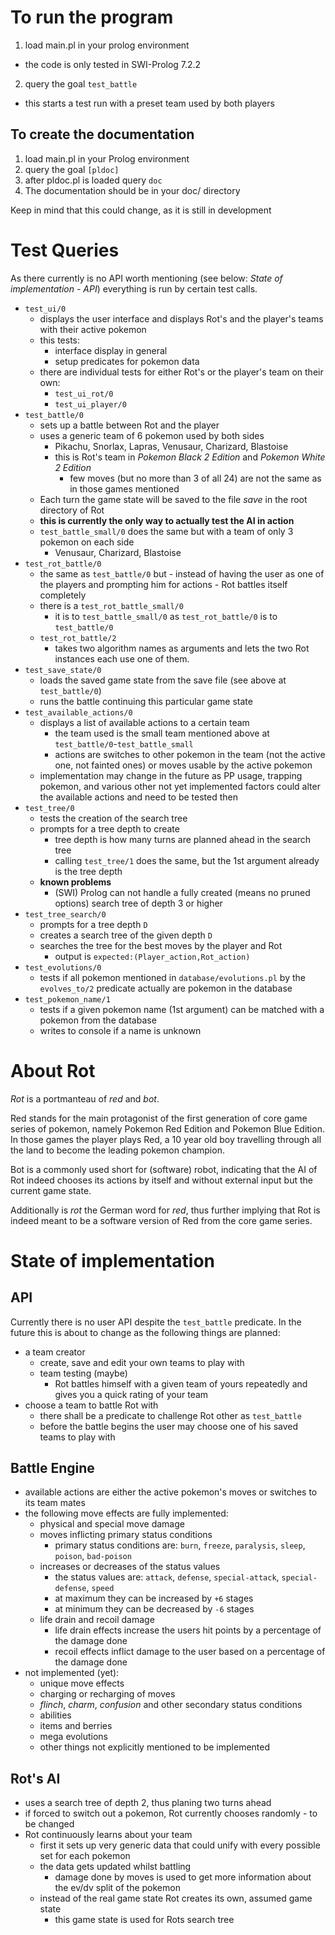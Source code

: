 # To run the program
1. load main.pl in your prolog environment
  - the code is only tested in SWI-Prolog 7.2.2
2. query the goal `test_battle`
  - this starts a test run with a preset team used by both players

## To create the documentation
1. load main.pl in your Prolog environment
2. query the goal `[pldoc]`
3. after pldoc.pl is loaded query `doc`
4. The documentation should be in your doc/ directory

Keep in mind that this could change, as it is still in development

# Test Queries
As there currently is no API worth mentioning (see below: _State of implementation - API_) everything is run by certain test calls.

- `test_ui/0`
  - displays the user interface and displays Rot's and the player's teams with their active pokemon
  - this tests:
      - interface display in general
      - setup predicates for pokemon data
  - there are individual tests for either Rot's or the player's team on their own:
      - `test_ui_rot/0`
      - `test_ui_player/0`
- `test_battle/0`
  - sets up a battle between Rot and the player
  - uses a generic team of 6 pokemon used by both sides
      - Pikachu, Snorlax, Lapras, Venusaur, Charizard, Blastoise
      - this is Rot's team in *Pokemon Black 2 Edition* and *Pokemon White 2 Edition*
          - few moves (but no more than 3 of all 24) are not the same as in those games mentioned
  - Each turn the game state will be saved to the file _save_ in the root directory of Rot
  - **this is currently the only way to actually test the AI in action**
  - `test_battle_small/0` does the same but with a team of only 3 pokemon on each side
      - Venusaur, Charizard, Blastoise
- `test_rot_battle/0`
  - the same as `test_battle/0` but - instead of having the user as one of the players and prompting him for actions - Rot battles itself completely
  - there is a `test_rot_battle_small/0`
      - it is to `test_battle_small/0` as `test_rot_battle/0` is to `test_battle/0`
  - `test_rot_battle/2`
      - takes two algorithm names as arguments and lets the two Rot instances each use one of them.
- `test_save_state/0`
  - loads the saved game state from the save file (see above at `test_battle/0`)
  - runs the battle continuing this particular game state
- `test_available_actions/0`
  - displays a list of available actions to a certain team
      - the team used is the small team mentioned above at `test_battle/0`-`test_battle_small`
      - actions are switches to other pokemon in the team (not the active one, not fainted ones) or moves usable by the active pokemon
  - implementation may change in the future as PP usage, trapping pokemon, and various other not yet implemented factors could alter the available actions and need to be tested then
- `test_tree/0`
  - tests the creation of the search tree
  - prompts for a tree depth to create
      - tree depth is how many turns are planned ahead in the search tree
      - calling `test_tree/1` does the same, but the 1st argument already is the tree depth
  - **known problems**
      - (SWI) Prolog can not handle a fully created (means no pruned options) search tree of depth 3 or higher
- `test_tree_search/0`
  - prompts for a tree depth `D`
  - creates a search tree of the given depth `D`
  - searches the tree for the best moves by the player and Rot
      - output is `expected:(Player_action,Rot_action)`
- `test_evolutions/0`
  - tests if all pokemon mentioned in `database/evolutions.pl` by the `evolves_to/2` predicate actually are pokemon in the database
- `test_pokemon_name/1`
  - tests if a given pokemon name (1st argument) can be matched with a pokemon from the database
  - writes to console if a name is unknown



# About Rot
*Rot* is a portmanteau of *red* and *bot*.

Red stands for the main protagonist of the first generation of core game series of pokemon, namely Pokemon Red Edition and Pokemon Blue Edition. In those games the player plays Red, a 10 year old boy travelling through all the land to become the leading pokemon champion.

Bot is a commonly used short for (software) robot, indicating that the AI of Rot indeed chooses its actions by itself and without external input but the current game state.

Additionally is *rot* the German word for *red*, thus further implying that Rot is indeed meant to be a software version of Red from the core game series.

# State of implementation

## API
Currently there is no user API despite the `test_battle` predicate. In the future this is about to change as the following things are planned:
- a team creator
  - create, save and edit your own teams to play with
  - team testing (maybe)  
      - Rot battles himself with a given team of yours repeatedly and gives you a quick rating of your team
- choose a team to battle Rot with
  - there shall be a predicate to challenge Rot other as `test_battle`
  - before the battle begins the user may choose one of his saved teams to play with

## Battle Engine
- available actions are either the active pokemon's moves or switches to its team mates
- the following move effects are fully implemented:
  - physical and special move damage
  - moves inflicting primary status conditions
      - primary status conditions are: `burn`, `freeze`, `paralysis`, `sleep`, `poison`, `bad-poison`
  - increases or decreases of the status values
      - the status values are: `attack`, `defense`, `special-attack`, `special-defense`, `speed`
      - at maximum they can be increased by `+6` stages
      - at minimum they can be decreased by `-6` stages
  - life drain and recoil damage
      - life drain effects increase the users hit points by a percentage of the damage done
      - recoil effects inflict damage to the user based on a percentage of the damage done
- not implemented (yet):
    - unique move effects
    - charging or recharging of moves
    - _flinch_, _charm_, _confusion_ and other secondary status conditions
    - abilities
    - items and berries
    - mega evolutions
    - other things not explicitly mentioned to be implemented

## Rot's AI
- uses a search tree of depth 2, thus planing two turns ahead
- if forced to switch out a pokemon, Rot currently chooses randomly - to be changed
- Rot continuously learns about your team
    - first it sets up very generic data that could unify with every possible set for each pokemon
    - the data gets updated whilst battling
        - damage done by moves is used to get more information  about the ev/dv split of the pokemon
    - instead of the real game state Rot creates its own, assumed game state
        - this game state is used for Rots search tree
